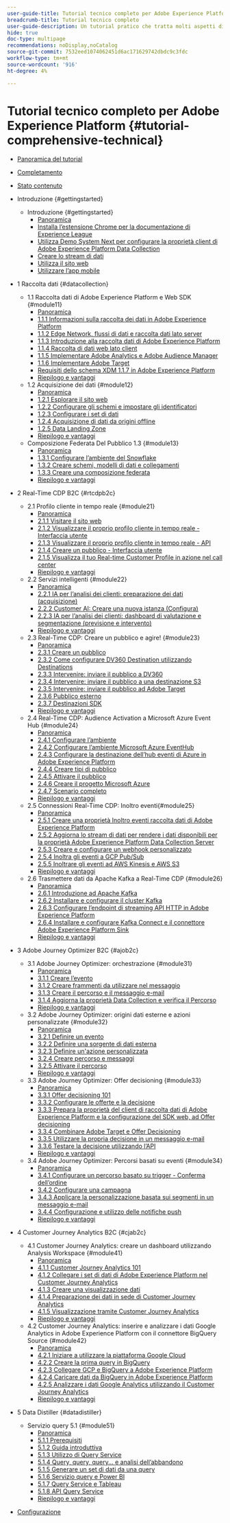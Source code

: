 ```yaml
---
user-guide-title: Tutorial tecnico completo per Adobe Experience Platform
breadcrumb-title: Tutorial tecnico completo
user-guide-description: Un tutorial pratico che tratta molti aspetti di Adobe Experience Platform, comprese le connessioni a sistemi di terze parti.
hide: true
doc-type: multipage
recommendations: noDisplay,noCatalog
source-git-commit: 7532eed1074062451d6ac171629742dbdc9c3fdc
workflow-type: tm+mt
source-wordcount: '916'
ht-degree: 4%

---
```



# Tutorial tecnico completo per Adobe Experience Platform {#tutorial-comprehensive-technical}

+ [Panoramica del tutorial](/help/tutorial-comprehensive-technical/overview.md)
+ [Completamento](/help/tutorial-comprehensive-technical/completion.md)
+ [Stato contenuto](/help/tutorial-comprehensive-technical/status.md)

+ Introduzione {#gettingstarted}
   + Introduzione {#gettingstarted}
      + [Panoramica](/help/tutorial-comprehensive-technical/modules/gettingstarted/gettingstarted/getting-started.md)
      + [Installa l’estensione Chrome per la documentazione di Experience League](/help/tutorial-comprehensive-technical/modules/gettingstarted/gettingstarted/ex1.md)
      + [Utilizza Demo System Next per configurare la proprietà client di Adobe Experience Platform Data Collection](/help/tutorial-comprehensive-technical/modules/gettingstarted/gettingstarted/ex2.md)
      + [Creare lo stream di dati](/help/tutorial-comprehensive-technical/modules/gettingstarted/gettingstarted/ex3.md)
      + [Utilizza il sito web](/help/tutorial-comprehensive-technical/modules/gettingstarted/gettingstarted/ex4.md)
      + [Utilizzare l’app mobile](/help/tutorial-comprehensive-technical/modules/gettingstarted/gettingstarted/ex5.md)

+ 1 Raccolta dati {#datacollection}
   + 1.1 Raccolta dati di Adobe Experience Platform e Web SDK {#module11}
      + [Panoramica](/help/tutorial-comprehensive-technical/modules/datacollection/module1.1/data-ingestion-launch-web-sdk.md)
      + [1.1.1 Informazioni sulla raccolta dei dati in Adobe Experience Platform](/help/tutorial-comprehensive-technical/modules/datacollection/module1.1/ex1.md)
      + [1.1.2 Edge Network, flussi di dati e raccolta dati lato server](/help/tutorial-comprehensive-technical/modules/datacollection/module1.1/ex2.md)
      + [1.1.3 Introduzione alla raccolta dati di Adobe Experience Platform](/help/tutorial-comprehensive-technical/modules/datacollection/module1.1/ex3.md)
      + [1.1.4 Raccolta di dati web lato client](/help/tutorial-comprehensive-technical/modules/datacollection/module1.1/ex4.md)
      + [1.1.5 Implementare Adobe Analytics e Adobe Audience Manager](/help/tutorial-comprehensive-technical/modules/datacollection/module1.1/ex5.md)
      + [1.1.6 Implementare Adobe Target](/help/tutorial-comprehensive-technical/modules/datacollection/module1.1/ex6.md)
      + [Requisiti dello schema XDM 1.1.7 in Adobe Experience Platform](/help/tutorial-comprehensive-technical/modules/datacollection/module1.1/ex7.md)
      + [Riepilogo e vantaggi](/help/tutorial-comprehensive-technical/modules/datacollection/module1.1/summary.md)
   + 1.2 Acquisizione dei dati {#module12}
      + [Panoramica](/help/tutorial-comprehensive-technical/modules/datacollection/module1.2/data-ingestion.md)
      + [1.2.1 Esplorare il sito web](/help/tutorial-comprehensive-technical/modules/datacollection/module1.2/ex1.md)
      + [1.2.2 Configurare gli schemi e impostare gli identificatori](/help/tutorial-comprehensive-technical/modules/datacollection/module1.2/ex2.md)
      + [1.2.3 Configurare i set di dati](/help/tutorial-comprehensive-technical/modules/datacollection/module1.2/ex3.md)
      + [1.2.4 Acquisizione di dati da origini offline](/help/tutorial-comprehensive-technical/modules/datacollection/module1.2/ex4.md)
      + [1.2.5 Data Landing Zone](/help/tutorial-comprehensive-technical/modules/datacollection/module1.2/ex5.md)
      + [Riepilogo e vantaggi](/help/tutorial-comprehensive-technical/modules/datacollection/module1.2/summary.md)
   + Composizione Federata Del Pubblico 1.3 {#module13}
      + [Panoramica](/help/tutorial-comprehensive-technical/modules/datacollection/module1.3/fac.md)
      + [1.3.1 Configurare l’ambiente del Snowflake](/help/tutorial-comprehensive-technical/modules/datacollection/module1.3/ex1.md)
      + [1.3.2 Creare schemi, modelli di dati e collegamenti](/help/tutorial-comprehensive-technical/modules/datacollection/module1.3/ex2.md)
      + [1.3.3 Creare una composizione federata](/help/tutorial-comprehensive-technical/modules/datacollection/module1.3/ex3.md)
      + [Riepilogo e vantaggi](/help/tutorial-comprehensive-technical/modules/datacollection/module1.3/summary.md)

+ 2 Real-Time CDP B2C {#rtcdpb2c}
   + 2.1 Profilo cliente in tempo reale {#module21}
      + [Panoramica](/help/tutorial-comprehensive-technical/modules/rtcdp-b2c/module2.1/real-time-customer-profile.md)
      + [2.1.1 Visitare il sito web](/help/tutorial-comprehensive-technical/modules/rtcdp-b2c/module2.1/ex1.md)
      + [2.1.2 Visualizzare il proprio profilo cliente in tempo reale - Interfaccia utente](/help/tutorial-comprehensive-technical/modules/rtcdp-b2c/module2.1/ex2.md)
      + [2.1.3 Visualizzare il proprio profilo cliente in tempo reale - API](/help/tutorial-comprehensive-technical/modules/rtcdp-b2c/module2.1/ex3.md)
      + [2.1.4 Creare un pubblico - Interfaccia utente](/help/tutorial-comprehensive-technical/modules/rtcdp-b2c/module2.1/ex4.md)
      + [2.1.5 Visualizza il tuo Real-time Customer Profile in azione nel call center](/help/tutorial-comprehensive-technical/modules/rtcdp-b2c/module2.1/ex5.md)
      + [Riepilogo e vantaggi](/help/tutorial-comprehensive-technical/modules/rtcdp-b2c/module2.1/summary.md)
   + 2.2 Servizi intelligenti {#module22}
      + [Panoramica](/help/tutorial-comprehensive-technical/modules/rtcdp-b2c/module2.2/intelligent-services.md)
      + [2.2.1 IA per l’analisi dei clienti: preparazione dei dati (acquisizione)](/help/tutorial-comprehensive-technical/modules/rtcdp-b2c/module2.2/ex1.md)
      + [2.2.2 Customer AI: Creare una nuova istanza (Configura)](/help/tutorial-comprehensive-technical/modules/rtcdp-b2c/module2.2/ex2.md)
      + [2.2.3 IA per l’analisi dei clienti: dashboard di valutazione e segmentazione (previsione e intervento)](/help/tutorial-comprehensive-technical/modules/rtcdp-b2c/module2.2/ex3.md)
      + [Riepilogo e vantaggi](/help/tutorial-comprehensive-technical/modules/rtcdp-b2c/module2.2/summary.md)
   + 2.3 Real-Time CDP: Creare un pubblico e agire! {#module23}
      + [Panoramica](/help/tutorial-comprehensive-technical/modules/rtcdp-b2c/module2.3/real-time-cdp-build-a-segment-take-action.md)
      + [2.3.1 Creare un pubblico](/help/tutorial-comprehensive-technical/modules/rtcdp-b2c/module2.3/ex1.md)
      + [2.3.2 Come configurare DV360 Destination utilizzando Destinations](/help/tutorial-comprehensive-technical/modules/rtcdp-b2c/module2.3/ex2.md)
      + [2.3.3 Intervenire: inviare il pubblico a DV360](/help/tutorial-comprehensive-technical/modules/rtcdp-b2c/module2.3/ex3.md)
      + [2.3.4 Intervenire: inviare il pubblico a una destinazione S3](/help/tutorial-comprehensive-technical/modules/rtcdp-b2c/module2.3/ex4.md)
      + [2.3.5 Intervenire: inviare il pubblico ad Adobe Target](/help/tutorial-comprehensive-technical/modules/rtcdp-b2c/module2.3/ex5.md)
      + [2.3.6 Pubblico esterno](/help/tutorial-comprehensive-technical/modules/rtcdp-b2c/module2.3/ex6.md)
      + [2.3.7 Destinazioni SDK](/help/tutorial-comprehensive-technical/modules/rtcdp-b2c/module2.3/ex7.md)
      + [Riepilogo e vantaggi](/help/tutorial-comprehensive-technical/modules/rtcdp-b2c/module2.3/summary.md)
   + 2.4 Real-Time CDP: Audience Activation a Microsoft Azure Event Hub {#module24}
      + [Panoramica](/help/tutorial-comprehensive-technical/modules/rtcdp-b2c/module2.4/segment-activation-microsoft-azure-eventhub.md)
      + [2.4.1 Configurare l’ambiente](/help/tutorial-comprehensive-technical/modules/rtcdp-b2c/module2.4/ex1.md)
      + [2.4.2 Configurare l’ambiente Microsoft Azure EventHub](/help/tutorial-comprehensive-technical/modules/rtcdp-b2c/module2.4/ex2.md)
      + [2.4.3 Configurare la destinazione dell’hub eventi di Azure in Adobe Experience Platform](/help/tutorial-comprehensive-technical/modules/rtcdp-b2c/module2.4/ex3.md)
      + [2.4.4 Creare tipi di pubblico](/help/tutorial-comprehensive-technical/modules/rtcdp-b2c/module2.4/ex4.md)
      + [2.4.5 Attivare il pubblico](/help/tutorial-comprehensive-technical/modules/rtcdp-b2c/module2.4/ex5.md)
      + [2.4.6 Creare il progetto Microsoft Azure](/help/tutorial-comprehensive-technical/modules/rtcdp-b2c/module2.4/ex6.md)
      + [2.4.7 Scenario completo](/help/tutorial-comprehensive-technical/modules/rtcdp-b2c/module2.4/ex7.md)
      + [Riepilogo e vantaggi](/help/tutorial-comprehensive-technical/modules/rtcdp-b2c/module2.4/summary.md)
   + 2.5 Connessioni Real-Time CDP: Inoltro eventi{#module25}
      + [Panoramica](/help/tutorial-comprehensive-technical/modules/rtcdp-b2c/module2.5/aep-data-collection-ssf.md)
      + [2.5.1 Creare una proprietà Inoltro eventi raccolta dati di Adobe Experience Platform](/help/tutorial-comprehensive-technical/modules/rtcdp-b2c/module2.5/ex1.md)
      + [2.5.2 Aggiorna lo stream di dati per rendere i dati disponibili per la proprietà Adobe Experience Platform Data Collection Server](/help/tutorial-comprehensive-technical/modules/rtcdp-b2c/module2.5/ex2.md)
      + [2.5.3 Creare e configurare un webhook personalizzato](/help/tutorial-comprehensive-technical/modules/rtcdp-b2c/module2.5/ex3.md)
      + [2.5.4 Inoltra gli eventi a GCP Pub/Sub](/help/tutorial-comprehensive-technical/modules/rtcdp-b2c/module2.5/ex4.md)
      + [2.5.5 Inoltrare gli eventi ad AWS Kinesis e AWS S3](/help/tutorial-comprehensive-technical/modules/rtcdp-b2c/module2.5/ex5.md)
      + [Riepilogo e vantaggi](/help/tutorial-comprehensive-technical/modules/rtcdp-b2c/module2.5/summary.md)
   + 2.6 Trasmettere dati da Apache Kafka a Real-Time CDP {#module26}
      + [Panoramica](/help/tutorial-comprehensive-technical/modules/rtcdp-b2c/module2.6/aep-apache-kafka.md)
      + [2.6.1 Introduzione ad Apache Kafka](/help/tutorial-comprehensive-technical/modules/rtcdp-b2c/module2.6/ex1.md)
      + [2.6.2 Installare e configurare il cluster Kafka](/help/tutorial-comprehensive-technical/modules/rtcdp-b2c/module2.6/ex2.md)
      + [2.6.3 Configurare l’endpoint di streaming API HTTP in Adobe Experience Platform](/help/tutorial-comprehensive-technical/modules/rtcdp-b2c/module2.6/ex3.md)
      + [2.6.4 Installare e configurare Kafka Connect e il connettore Adobe Experience Platform Sink](/help/tutorial-comprehensive-technical/modules/rtcdp-b2c/module2.6/ex4.md)
      + [Riepilogo e vantaggi](/help/tutorial-comprehensive-technical/modules/rtcdp-b2c/module2.6/summary.md)

+ 3 Adobe Journey Optimizer B2C {#ajob2c}
   + 3.1 Adobe Journey Optimizer: orchestrazione {#module31}
      + [Panoramica](/help/tutorial-comprehensive-technical/modules/ajo-b2c/module3.1/journey-orchestration-create-account.md)
      + [3.1.1 Creare l’evento](/help/tutorial-comprehensive-technical/modules/ajo-b2c/module3.1/ex1.md)
      + [3.1.2 Creare frammenti da utilizzare nel messaggio](/help/tutorial-comprehensive-technical/modules/ajo-b2c/module3.1/ex2.md)
      + [3.1.3 Creare il percorso e il messaggio e-mail](/help/tutorial-comprehensive-technical/modules/ajo-b2c/module3.1/ex3.md)
      + [3.1.4 Aggiorna la proprietà Data Collection e verifica il Percorso](/help/tutorial-comprehensive-technical/modules/ajo-b2c/module3.1/ex4.md)
      + [Riepilogo e vantaggi](/help/tutorial-comprehensive-technical/modules/ajo-b2c/module3.1/summary.md)
   + 3.2 Adobe Journey Optimizer: origini dati esterne e azioni personalizzate {#module32}
      + [Panoramica](/help/tutorial-comprehensive-technical/modules/ajo-b2c/module3.2/journey-orchestration-external-weather-api-sms.md)
      + [3.2.1 Definire un evento](/help/tutorial-comprehensive-technical/modules/ajo-b2c/module3.2/ex1.md)
      + [3.2.2 Definire una sorgente di dati esterna](/help/tutorial-comprehensive-technical/modules/ajo-b2c/module3.2/ex2.md)
      + [3.2.3 Definire un&#39;azione personalizzata](/help/tutorial-comprehensive-technical/modules/ajo-b2c/module3.2/ex3.md)
      + [3.2.4 Creare percorso e messaggi](/help/tutorial-comprehensive-technical/modules/ajo-b2c/module3.2/ex4.md)
      + [3.2.5 Attivare il percorso](/help/tutorial-comprehensive-technical/modules/ajo-b2c/module3.2/ex5.md)
      + [Riepilogo e vantaggi](/help/tutorial-comprehensive-technical/modules/ajo-b2c/module3.2/summary.md)
   + 3.3 Adobe Journey Optimizer: Offer decisioning {#module33}
      + [Panoramica](/help/tutorial-comprehensive-technical/modules/ajo-b2c/module3.3/offer-decisioning.md)
      + [3.3.1 Offer decisioning 101](/help/tutorial-comprehensive-technical/modules/ajo-b2c/module3.3/ex1.md)
      + [3.3.2 Configurare le offerte e la decisione](/help/tutorial-comprehensive-technical/modules/ajo-b2c/module3.3/ex2.md)
      + [3.3.3 Prepara la proprietà del client di raccolta dati di Adobe Experience Platform e la configurazione del SDK web, ad Offer decisioning](/help/tutorial-comprehensive-technical/modules/ajo-b2c/module3.3/ex3.md)
      + [3.3.4 Combinare Adobe Target e Offer Decisioning](/help/tutorial-comprehensive-technical/modules/ajo-b2c/module3.3/ex4.md)
      + [3.3.5 Utilizzare la propria decisione in un messaggio e-mail](/help/tutorial-comprehensive-technical/modules/ajo-b2c/module3.3/ex5.md)
      + [3.3.6 Testare la decisione utilizzando l’API](/help/tutorial-comprehensive-technical/modules/ajo-b2c/module3.3/ex6.md)
      + [Riepilogo e vantaggi](/help/tutorial-comprehensive-technical/modules/ajo-b2c/module3.3/summary.md)
   + 3.4 Adobe Journey Optimizer: Percorsi basati su eventi {#module34}
      + [Panoramica](/help/tutorial-comprehensive-technical/modules/ajo-b2c/module3.4/journeyoptimizer.md)
      + [3.4.1 Configurare un percorso basato su trigger - Conferma dell’ordine](/help/tutorial-comprehensive-technical/modules/ajo-b2c/module3.4/ex1.md)
      + [3.4.2 Configurare una campagna](/help/tutorial-comprehensive-technical/modules/ajo-b2c/module3.4/ex2.md)
      + [3.4.3 Applicare la personalizzazione basata sui segmenti in un messaggio e-mail](/help/tutorial-comprehensive-technical/modules/ajo-b2c/module3.4/ex3.md)
      + [3.4.4 Configurazione e utilizzo delle notifiche push](/help/tutorial-comprehensive-technical/modules/ajo-b2c/module3.4/ex4.md)
      + [Riepilogo e vantaggi](/help/tutorial-comprehensive-technical/modules/ajo-b2c/module3.4/summary.md)

+ 4 Customer Journey Analytics B2C {#cjab2c}
   + 4.1 Customer Journey Analytics: creare un dashboard utilizzando Analysis Workspace {#module41}
      + [Panoramica](/help/tutorial-comprehensive-technical/modules/cja-b2c/module4.1/customer-journey-analytics-build-a-dashboard.md)
      + [4.1.1 Customer Journey Analytics 101](/help/tutorial-comprehensive-technical/modules/cja-b2c/module4.1/ex1.md)
      + [4.1.2 Collegare i set di dati di Adobe Experience Platform nel Customer Journey Analytics](/help/tutorial-comprehensive-technical/modules/cja-b2c/module4.1/ex2.md)
      + [4.1.3 Creare una visualizzazione dati](/help/tutorial-comprehensive-technical/modules/cja-b2c/module4.1/ex3.md)
      + [4.1.4 Preparazione dei dati in sede di Customer Journey Analytics](/help/tutorial-comprehensive-technical/modules/cja-b2c/module4.1/ex4.md)
      + [4.1.5 Visualizzazione tramite Customer Journey Analytics](/help/tutorial-comprehensive-technical/modules/cja-b2c/module4.1/ex5.md)
      + [Riepilogo e vantaggi](/help/tutorial-comprehensive-technical/modules/cja-b2c/module4.1/summary.md)
   + 4.2 Customer Journey Analytics: inserire e analizzare i dati Google Analytics in Adobe Experience Platform con il connettore BigQuery Source {#module42}
      + [Panoramica](/help/tutorial-comprehensive-technical/modules/cja-b2c/module4.2/customer-journey-analytics-bigquery-gcp.md)
      + [4.2.1 Iniziare a utilizzare la piattaforma Google Cloud](/help/tutorial-comprehensive-technical/modules/cja-b2c/module4.2/ex1.md)
      + [4.2.2 Creare la prima query in BigQuery](/help/tutorial-comprehensive-technical/modules/cja-b2c/module4.2/ex2.md)
      + [4.2.3 Collegare GCP e BigQuery a Adobe Experience Platform](/help/tutorial-comprehensive-technical/modules/cja-b2c/module4.2/ex3.md)
      + [4.2.4 Caricare dati da BigQuery in Adobe Experience Platform](/help/tutorial-comprehensive-technical/modules/cja-b2c/module4.2/ex4.md)
      + [4.2.5 Analizzare i dati Google Analytics utilizzando il Customer Journey Analytics](/help/tutorial-comprehensive-technical/modules/cja-b2c/module4.2/ex5.md)
      + [Riepilogo e vantaggi](/help/tutorial-comprehensive-technical/modules/cja-b2c/module4.2/summary.md)

+ 5 Data Distiller {#datadistiller}
   + Servizio query 5.1 {#module51}
      + [Panoramica](/help/tutorial-comprehensive-technical/modules/datadistiller/module5.1/query-service.md)
      + [5.1.1 Prerequisiti](/help/tutorial-comprehensive-technical/modules/datadistiller/module5.1/ex1.md)
      + [5.1.2 Guida introduttiva](/help/tutorial-comprehensive-technical/modules/datadistiller/module5.1/ex2.md)
      + [5.1.3 Utilizzo di Query Service](/help/tutorial-comprehensive-technical/modules/datadistiller/module5.1/ex3.md)
      + [5.1.4 Query, query, query... e analisi dell’abbandono](/help/tutorial-comprehensive-technical/modules/datadistiller/module5.1/ex4.md)
      + [5.1.5 Generare un set di dati da una query](/help/tutorial-comprehensive-technical/modules/datadistiller/module5.1/ex5.md)
      + [5.1.6 Servizio query e Power BI](/help/tutorial-comprehensive-technical/modules/datadistiller/module5.1/ex6.md)
      + [5.1.7 Query Service e Tableau](/help/tutorial-comprehensive-technical/modules/datadistiller/module5.1/ex7.md)
      + [5.1.8 API Query Service](/help/tutorial-comprehensive-technical/modules/datadistiller/module5.1/ex8.md)
      + [Riepilogo e vantaggi](/help/tutorial-comprehensive-technical/modules/datadistiller/module5.1/summary.md)

+ [Configurazione](/help/tutorial-comprehensive-technical/setup.md)


